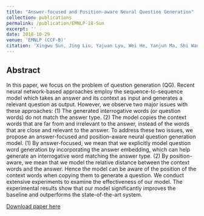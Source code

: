 ```yaml
---
title: "Answer-focused and Position-aware Neural Question Generation"
collection: publications
permalink: /publication/EMNLP-18-Sun
excerpt: ''
date: 2018-10-29
venue: 'EMNLP (CCF-B)'
citation: 'Xingwu Sun, Jing Liu, Yajuan Lyu, Wei He, Yanjun Ma, Shi Wang: Answer-focused and Position-aware Neural Question Generation. EMNLP 2018: 3930-3939'
---
```

Abstract
--
In this paper, we focus on the problem of question generation (QG). Recent neural network-based approaches employ the sequence-to-sequence model which takes an answer and its context as input and generates a relevant question as output. However, we observe two major issues with these approaches: (1) The generated interrogative words (or question words) do not match the answer type. (2) The model copies the context words that are far from and irrelevant to the answer, instead of the words that are close and relevant to the answer. To address these two issues, we propose an answer-focused and position-aware neural question generation model. (1) By answer-focused, we mean that we explicitly model question word generation by incorporating the answer embedding, which can help generate an interrogative word matching the answer type. (2) By position-aware, we mean that we model the relative distance between the context words and the answer. Hence the model can be aware of the position of the context words when copying them to generate a question. We conduct extensive experiments to examine the effectiveness of our model. The experimental results show that our model significantly improves the baseline and outperforms the state-of-the-art system.

[Download paper here](https://aclanthology.org/D18-1427/)

